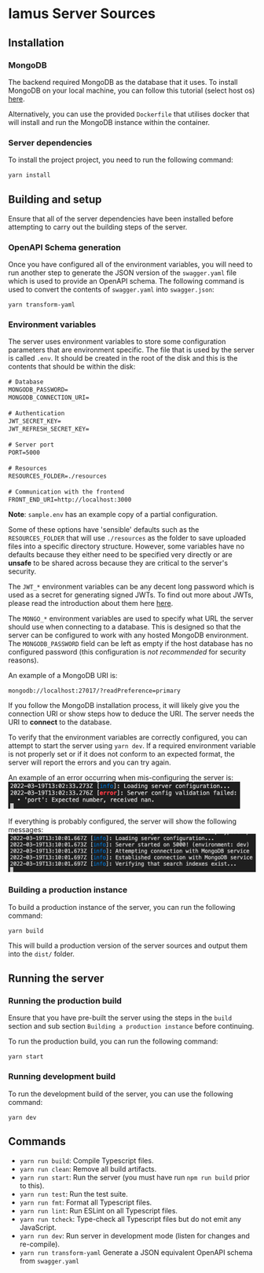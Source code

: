 # Iamus Server Sources

## Installation

### MongoDB

The backend required MongoDB as the database that it uses. To install MongoDB on 
your local machine, you can follow this tutorial (select host os) [here](https://docs.mongodb.com/manual/administration/install-community/).

Alternatively, you can use the provided `Dockerfile` that utilises docker that will install and run the MongoDB 
instance within the container.
### Server dependencies

To install the project  project, you need to run the following command:

```sh
yarn install
```

## Building and setup

Ensure that all of the server dependencies have been installed before attempting to
carry out the building steps of the server.

### OpenAPI Schema generation
Once you have configured all of the environment variables, you will need to run another 
step to generate the JSON version of the `swagger.yaml` file which is used to provide 
an OpenAPI schema. The following command is used to convert the contents of `swagger.yaml`
into `swagger.json`:
```
yarn transform-yaml
```

### Environment variables

The server uses environment variables to store some configuration parameters that are
environment specific. The file that is used by the server is called `.env`. It should 
be created in the root of the disk and this is the contents that should be within the 
disk:
```
# Database
MONGODB_PASSWORD=
MONGODB_CONNECTION_URI=

# Authentication
JWT_SECRET_KEY=
JWT_REFRESH_SECRET_KEY=

# Server port
PORT=5000

# Resources
RESOURCES_FOLDER=./resources

# Communication with the frontend
FRONT_END_URI=http://localhost:3000
```
**Note**: `sample.env` has an example copy of a partial configuration.


Some of these options have 'sensible' defaults such as the `RESOURCES_FOLDER` that will use 
`./resources` as the folder to save uploaded files into a specific directory structure.
However, some variables have no defaults because they either need to be specified very
directly or are **unsafe** to be shared across because they are critical to the server's
security.

The `JWT_*` environment variables can be any decent long password which is used as a secret 
for generating signed JWTs. To find out more about JWTs, please read the introduction about
them here [here](https://jwt.io/introduction).

The `MONGO_*` environment variables are used to specify what URL the server should use 
when connecting to a database. This is designed so that the server can be configured to 
work with any hosted MongoDB environment. The `MONGODB_PASSWORD` field can be left 
as empty if the host database has no configured password (this configuration is *not recommended*
for security reasons).

An example of a MongoDB URI is:
```
mongodb://localhost:27017/?readPreference=primary
```
If you follow the MongoDB installation process, it will likely give you 
the connection URI or show steps how to deduce the URI. The server needs
the URI to **connect** to the database.

To verify that the environment variables are correctly configured, you can 
attempt to start the server using `yarn dev`. If a required environment
variable is not properly set or if it does not conform to an expected 
format, the server will report the errors and you can try again.

An example of an error occurring when mis-configuring the server is:
![Invalid server configuration](./docs/images/invalid_server_configuration.png)


If everything is probably configured, the server will show the following messages:
![Valid server configuration](./docs/images/server_startup.png)

### Building a production instance

To build a production instance of the server, you can run the following command:

```
yarn build
```

This will build a production version of the server sources and output them into the
`dist/` folder.

## Running the server

### Running the production build

Ensure that you have pre-built the server using the steps in the `build` section 
and sub section `Building a production instance` before continuing.

To run the production build, you can run the following command:

```
yarn start
```

### Running development build

To run the development build of the server, you can use the following command:
```
yarn dev
```

## Commands

-   `yarn run build`: Compile Typescript files.
-   `yarn run clean`: Remove all build artifacts.
-   `yarn run start`: Run the server (you must have run `npm run build` prior to this).
-   `yarn run test`: Run the test suite.
-   `yarn run fmt`: Format all Typescript files.
-   `yarn run lint`: Run ESLint on all Typescript files.
-   `yarn run tcheck`: Type-check all Typescript files but do not emit any JavaScript.
-   `yarn run dev`: Run server in development mode (listen for changes and re-compile).
-   `yarn run transform-yaml` Generate a JSON equivalent OpenAPI schema from `swagger.yaml`
